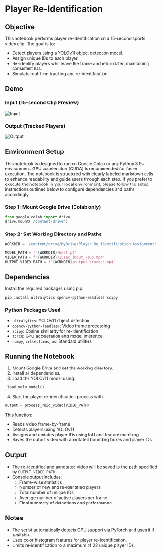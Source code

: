 
# Player Re-Identification

## Objective

This notebook performs player re-identification on a 15-second sports video clip. The goal is to:
- Detect players using a YOLOv11 object detection model.
- Assign unique IDs to each player.
- Re-identify players who leave the frame and return later, maintaining consistent IDs.
- Simulate real-time tracking and re-identification.

## Demo

### Input (15-second Clip Preview)
![Input](assets/15sec_input_720p.gif)

### Output (Tracked Players)
![Output](assets/output_tracked.gif)

## Environment Setup

This notebook is designed to run on Google Colab or any Python 3.9+ environment. GPU acceleration (CUDA) is recommended for faster execution.
The notebook is structured with clearly labeled markdown cells to enhance readability and guide users through each step. If you prefer to execute the notebook in your local environment, please follow the setup instructions outlined below to configure dependencies and paths accordingly.

### Step 1: Mount Google Drive (Colab only)

```python
from google.colab import drive
drive.mount('/content/drive')
```

### Step 2: Set Working Directory and Paths

```python
WORKDIR = '/content/drive/MyDrive/Player_Re_Identification_Assignment'

MODEL_PATH = f"{WORKDIR}/best.pt"
VIDEO_PATH = f"{WORKDIR}/15sec_input_720p.mp4"
OUTPUT_VIDEO_PATH = f"{WORKDIR}/output_tracked.mp4"
```

## Dependencies

Install the required packages using pip:

```bash
pip install ultralytics opencv-python-headless scipy
```

### Python Packages Used

- `ultralytics`: YOLOv11 object detection
- `opencv-python-headless`: Video frame processing
- `scipy`: Cosine similarity for re-identification
- `torch`: GPU acceleration and model inference
- `numpy`, `collections`, `os`: Standard utilities

## Running the Notebook

1. Mount Google Drive and set the working directory.
2. Install all dependencies.
3. Load the YOLOv11 model using:

```python
_load_yolo_model()
```

4. Start the player re-identification process with:

```python
output = process_reid_video(VIDEO_PATH)
```

This function:
- Reads video frame-by-frame
- Detects players using YOLOv11
- Assigns and updates player IDs using IoU and feature matching
- Saves the output video with annotated bounding boxes and player IDs

## Output

- The re-identified and annotated video will be saved to the path specified by `OUTPUT_VIDEO_PATH`.
- Console output includes:
  - Frame-wise statistics
  - Number of new and re-identified players
  - Total number of unique IDs
  - Average number of active players per frame
  - Final summary of detections and performance

## Notes

- The script automatically detects GPU support via PyTorch and uses it if available.
- Uses color histogram features for player re-identification.
- Limits re-identification to a maximum of 22 unique player IDs.
